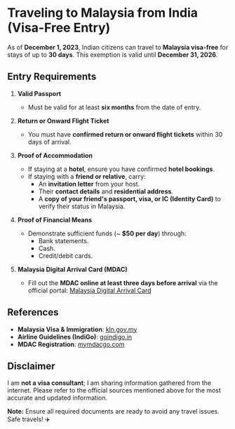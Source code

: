 # Traveling to Malaysia from India (Visa-Free Entry)

As of **December 1, 2023**, Indian citizens can travel to **Malaysia visa-free** for stays of up to **30 days**. This exemption is valid until **December 31, 2026**.

## Entry Requirements

1. **Valid Passport**  
   - Must be valid for at least **six months** from the date of entry.

2. **Return or Onward Flight Ticket**  
   - You must have **confirmed return or onward flight tickets** within 30 days of arrival.

3. **Proof of Accommodation**  
   - If staying at a **hotel**, ensure you have confirmed **hotel bookings**.
   - If staying with a **friend or relative**, carry:
     - An **invitation letter** from your host.
     - Their **contact details** and **residential address**.
     - A **copy of your friend's passport, visa, or IC (Identity Card)** to verify their status in Malaysia.

4. **Proof of Financial Means**  
   - Demonstrate sufficient funds (~ **$50 per day**) through:
     - Bank statements.
     - Cash.
     - Credit/debit cards.

5. **Malaysia Digital Arrival Card (MDAC)**  
   - Fill out the **MDAC online at least three days before arrival** via the official portal: [Malaysia Digital Arrival Card](https://www.kln.gov.my/web/ind_new-delhi/requirement_foreigner?utm_source=chatgpt.com)

## References

- **Malaysia Visa & Immigration**: [kln.gov.my](https://www.kln.gov.my/web/ind_new-delhi/requirement_foreigner?utm_source=chatgpt.com)
- **Airline Guidelines (IndiGo)**: [goindigo.in](https://www.goindigo.in/information/visa-information/malaysia-my-visa.html?utm_source=chatgpt.com)
- **MDAC Registration**: [mymdacgo.com](https://www.mymdacgo.com/requirements-india-citizens?utm_source=chatgpt.com)

## Disclaimer

I am **not a visa consultant**; I am sharing information gathered from the internet. Please refer to the official sources mentioned above for the most accurate and updated information.

**Note:** Ensure all required documents are ready to avoid any travel issues. Safe travels! ✈️
